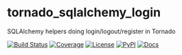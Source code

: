 # tornado_sqlalchemy_login
SQLAlchemy helpers doing login/logout/register in Tornado

[![Build Status](https://dev.azure.com/tpaine154/miscellaneous/_apis/build/status/timkpaine.tornado-sqlalchemy-login?branchName=master)](https://dev.azure.com/tpaine154/miscellaneous/_build/latest?definitionId=28&branchName=master)
[![Coverage](https://img.shields.io/azure-devops/coverage/tpaine154/miscellaneous/28/master)](https://img.shields.io/azure-devops/coverage/tpaine154/miscellaneous/28)
[![License](https://img.shields.io/github/license/timkpaine/tornado-sqlalchemy-login.svg)](https://pypi.python.org/pypi/tornado-sqlalchemy-login/)
[![PyPI](https://img.shields.io/pypi/v/tornado-sqlalchemy-login.svg)](https://pypi.python.org/pypi/tornado-sqlalchemy-login/)
[![Docs](https://readthedocs.org/projects/tornado-sqlalchemy-login/badge/?version=latest)](https://tornado-sqlalchemy-login.readthedocs.io/en/latest/?badge=latest)


